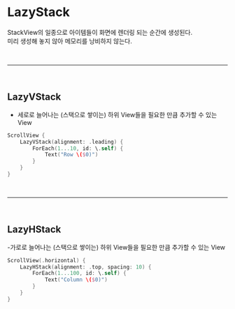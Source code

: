 # <b> LazyStack </b> 
StackView의 일종으로 아이템들이 화면에 렌더링 되는 순간에 생성된다.  
미리 생성해 놓지 않아 메모리를 낭비하지 않는다.

<br>
<hr>
<br>

## <b> LazyVStack </b>
- 세로로 늘어나는 (스택으로 쌓이는) 하위 View들을 필요한 만큼 추가할 수 있는 View
```Swift
ScrollView {
    LazyVStack(alignment: .leading) {
        ForEach(1...10, id: \.self) {
            Text("Row \($0)")
        }
    }
}
```

<br>
<hr>
<br>

## <b> LazyHStack </b>
-가로로 늘어나는 (스택으로 쌓이는) 하위 View들을 필요한 만큼 추가할 수 있는 View
```Swift
ScrollView(.horizontal) {
    LazyHStack(alignment: .top, spacing: 10) {
        ForEach(1...100, id: \.self) {
            Text("Column \($0)")
        }
    }
}